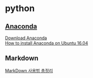 # python  
  
## [Anaconda](https://www.anaconda.com/)
[Download Anaconda](https://www.anaconda.com/products/individual)  
[How to install Anaconda on Ubuntu 16.04](https://www.anaconda.com/products/individual)
  
## Markdown    
  
[MarkDown 사용법 총정리](https://heropy.blog/2017/09/30/markdown/)
